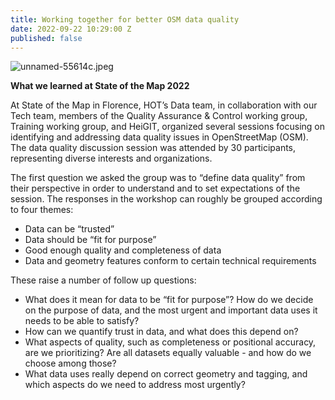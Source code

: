 ```yaml
---
title: Working together for better OSM data quality
date: 2022-09-22 10:29:00 Z
published: false
---
```


![unnamed-55614c.jpeg](/uploads/unnamed-55614c.jpeg)

**What we learned at State of the Map 2022**

At State of the Map in Florence, HOT’s Data team, in collaboration with our Tech team, members of the Quality Assurance & Control working group, Training working group, and HeiGIT, organized several sessions focusing on identifying and addressing data quality issues in OpenStreetMap (OSM). The data quality discussion session was attended by 30 participants, representing diverse interests and organizations. 

The first question we asked the group was to “define data quality” from their perspective in order to understand and to set expectations of the session. The responses in the workshop can roughly be grouped according to four themes:
* Data can be “trusted”
* Data should be “fit for purpose”
* Good enough quality and completeness of data
* Data and geometry features conform to certain technical requirements

These raise a number of follow up questions:
* What does it mean for data to be “fit for purpose”? How do we decide on the purpose of data, and the most urgent and important data uses it needs to be able to satisfy?
* How can we quantify trust in data, and what does this depend on?
* What aspects of quality, such as completeness or positional accuracy, are we prioritizing? Are all datasets equally valuable - and how do we choose among those?
* What data uses really depend on correct geometry and tagging, and which aspects do we need to address most urgently?

